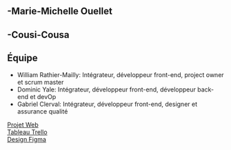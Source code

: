 ## -Marie-Michelle Ouellet
## -Cousi-Cousa
## Équipe
- William Rathier-Mailly: Intégrateur, développeur front-end, project owner et scrum master
- Dominic Yale: Intégrateur, développeur front-end, développeur back-end et devOp
- Gabriel Clerval: Intégrateur, développeur front-end, designer et assurance qualité

[Projet Web](https://tim-montmorency.com/timdoc/582-518MO/projet/)
<br>
[Tableau Trello](https://trello.com/b/rBKGaKD5/projet-web-gab-dom)
<br>
[Design Figma](https://www.figma.com/design/31NZYc149EJ5vCIsAkSq10/Untitled?node-id=0-1&node-type=CANVAS&t=43kLFVhAKeZ714Ps-0)